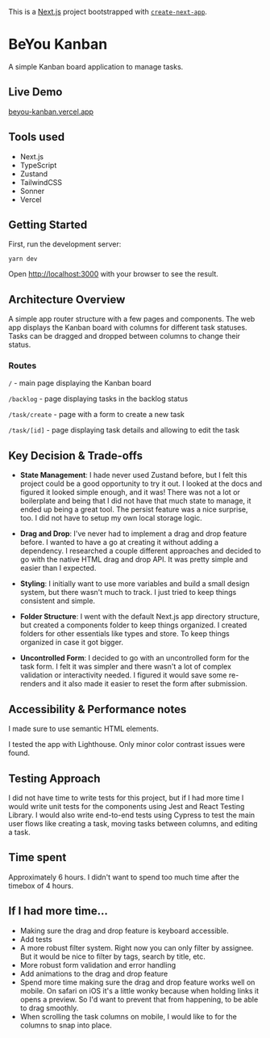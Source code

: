 This is a [Next.js](https://nextjs.org) project bootstrapped with [`create-next-app`](https://nextjs.org/docs/app/api-reference/cli/create-next-app).

# BeYou Kanban

A simple Kanban board application to manage tasks.

## Live Demo

[beyou-kanban.vercel.app](https://beyou-kanban.vercel.app)

## Tools used

- Next.js
- TypeScript
- Zustand
- TailwindCSS
- Sonner
- Vercel

## Getting Started

First, run the development server:

`yarn dev`

Open [http://localhost:3000](http://localhost:3000) with your browser to see the result.

## Architecture Overview

A simple app router structure with a few pages and components. The web app displays the Kanban board with columns for different task statuses. Tasks can be dragged and dropped between columns to change their status.

### Routes

`/` - main page displaying the Kanban board

`/backlog` - page displaying tasks in the backlog status

`/task/create` - page with a form to create a new task

`/task/[id]` - page displaying task details and allowing to edit the task

## Key Decision & Trade-offs

- **State Management**: I hade never used Zustand before, but I felt this project could be a good opportunity to try it out. I looked at the docs and figured it looked simple enough, and it was! There was not a lot or boilerplate and being that I did not have that much state to manage, it ended up being a great tool. The persist feature was a nice surprise, too. I did not have to setup my own local storage logic.

- **Drag and Drop**: I've never had to implement a drag and drop feature before. I wanted to have a go at creating it without adding a dependency. I researched a couple different approaches and decided to go with the native HTML drag and drop API. It was pretty simple and easier than I expected.

- **Styling**: I initially want to use more variables and build a small design system, but there wasn't much to track. I just tried to keep things consistent and simple.

- **Folder Structure**: I went with the default Next.js app directory structure, but created a components folder to keep things organized. I created folders for other essentials like types and store. To keep things organized in case it got bigger.

- **Uncontrolled Form**: I decided to go with an uncontrolled form for the task form. I felt it was simpler and there wasn't a lot of complex validation or interactivity needed. I figured it would save some re-renders and it also made it easier to reset the form after submission.

## Accessibility & Performance notes

I made sure to use semantic HTML elements.

I tested the app with Lighthouse. Only minor color contrast issues were found.

## Testing Approach

I did not have time to write tests for this project, but if I had more time I would write unit tests for the components using Jest and React Testing Library. I would also write end-to-end tests using Cypress to test the main user flows like creating a task, moving tasks between columns, and editing a task.

## Time spent

Approximately 6 hours. I didn't want to spend too much time after the timebox of 4 hours.

## If I had more time...

- Making sure the drag and drop feature is keyboard accessible.
- Add tests
- A more robust filter system. Right now you can only filter by assignee. But it would be nice to filter by tags, search by title, etc.
- More robust form validation and error handling
- Add animations to the drag and drop feature
- Spend more time making sure the drag and drop feature works well on mobile. On safari on iOS it's a little wonky because when holding links it opens a preview. So I'd want to prevent that from happening, to be able to drag smoothly.
- When scrolling the task columns on mobile, I would like to for the columns to snap into place.
